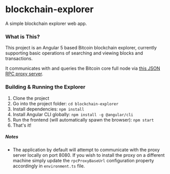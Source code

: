 # blockchain-explorer

A simple blockchain explorer web app.

### What is This?

This project is an Angular 5 based Bitcoin blockchain explorer, currently supporting basic operations of searching and viewing blocks and transactions.

It communicates with and queries the Bitcoin core full node via [this JSON RPC proxy server](https://github.com/CodeByZ/bitcoin-json-rpc-proxy).


### Building & Running the Explorer

 1. Clone the project
 2. Go into the project folder: `cd blockchain-explorer` 
 3. Install dependencies: `npm install` 
 4. Install Angular CLI globally: `npm install -g @angular/cli`
 5. Run the frontend (will automatically spawn the browser): `npm start`
 5. That's it!

##### Notes

* The application by default will attempt to communicate with the proxy server locally on port 8080. If you wish to install the proxy on a different machine simply update the `rpcProxyBaseUrl` configuration property accordingly in `environment.ts` file.
